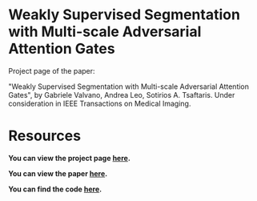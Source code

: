 # Weakly Supervised Segmentation with Multi-scale Adversarial Attention Gates

Project page of the paper: 

"Weakly Supervised Segmentation with Multi-scale Adversarial Attention Gates", by Gabriele Valvano, Andrea Leo, Sotirios A. Tsaftaris. Under consideration in IEEE Transactions on Medical Imaging.

# Resources 

**You can view the project page [here](https://gvalvano.github.io/wss-multiscale-adversarial-attention-gates/).**

**You can view the paper [here](https://arxiv.org).**

**You can find the code [here](https://github.com/gvalvano/multiscale-adversarial-attention-gates).**
